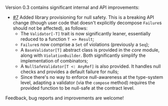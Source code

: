 Version 0.3 contains significant internal and API improvements:

* [#7](https://github.com/wix/accord/issues/7) Added library provisioning for null safety. This is a breaking API change (though user code that doesn't explicitly decompose `Failure`s should not be affected), as follows:
  * The `Validator[-T]` trait is now significantly leaner, essentially reduced to a function `T => Result`;
  * `Failure`s now comprise a `Set` of violations (previously a `Seq`);
  * A `BaseValidator[T]` abstract class is provided in the _core_ module, along with `ViolationBuilder`. Both significantly simplify the implementation of combinators;
  * A `NullSafeValidator[T <: AnyRef]` is also provided. It handles null checks and provides a default failure for nulls;
  * Since there's no way to enforce null-awareness at the type-system level, adapting a validator (via the `compose` method) requires the provided function to be null-safe at the contract level.

Feedback, bug reports and improvements are welcome!

